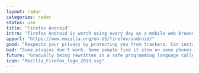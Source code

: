 ```yaml
---
layout: radar
categories: radar
status: use
title: "Firefox Android"
intro: "Firefox Android is worth using every day as a mobile web browser."
appurl: "https://www.mozilla.org/en-US/firefox/android/"
good: "Respects your privacy by protecting you from trackers. Can install plugins, such as advert blockers and video downloaders."
bad: "Some plugins don't work. Some people find it slow on some phones, but it is much better than when you last tried it."
future: "Gradually being rewritten in a safe programming language called Rust to make it more secure. Also, using it supports Mozilla, a rare non-profit which has your back on the web."
icon: "Mozilla_Firefox_logo_2013.svg"
---
```

